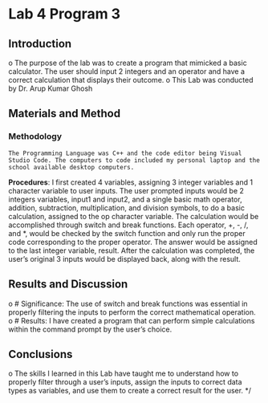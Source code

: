 # Lab 4 Program 3

## Introduction
o	The purpose of the lab was to create a program that mimicked a basic calculator. The user should input 2 integers and an operator and have a correct calculation that displays their outcome.
o	This Lab was conducted by Dr. Arup Kumar Ghosh

## Materials and Method
### Methodology 
    The Programming Language was C++ and the code editor being Visual Studio Code. The computers to code included my personal laptop and the school available desktop computers.
**Procedures**:
    I first created 4 variables, assigning 3 integer variables and 1 character variable to user inputs.
    The user prompted inputs would be 2 integers variables, input1 and input2, and a single basic math operator, addition, subtraction, multiplication, and division symbols,   to do a basic calculation, assigned to the op character variable. 
    The calculation would be accomplished through switch and break functions. Each operator, +, -, /, and *, would be checked by the switch function and only run the proper code corresponding to the proper operator. The answer would be assigned to the last integer variable, result.
    After the calculation was completed, the user’s original 3 inputs would be displayed back, along with the result.

## Results and Discussion
o	# Significance: 
    The use of switch and break functions was essential in properly filtering the inputs to perform the correct mathematical operation.
o	# Results:
    I have created a program that can perform simple calculations within the command prompt by the user’s choice.

## Conclusions
o	The skills I learned in this Lab have taught me to understand how to properly filter through a user’s inputs, assign the inputs to correct data types as variables, and use them to create a correct result for the user.
*/
